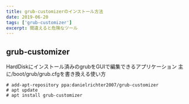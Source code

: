```yaml
---
title: grub-customizerのインストール方法
date: 2019-06-20
tags: ['grub-customizer']
excerpt: 間違えると危険なツール
---
```


## grub-customizer
HardDiskにインストール済みのgrubをGUIで編集できるアプリケーション
主に/boot/grub/grub.cfgを書き換える使い方


```
# add-apt-repository ppa:danielrichter2007/grub-customizer
# apt update
# apt install grub-customizer
```